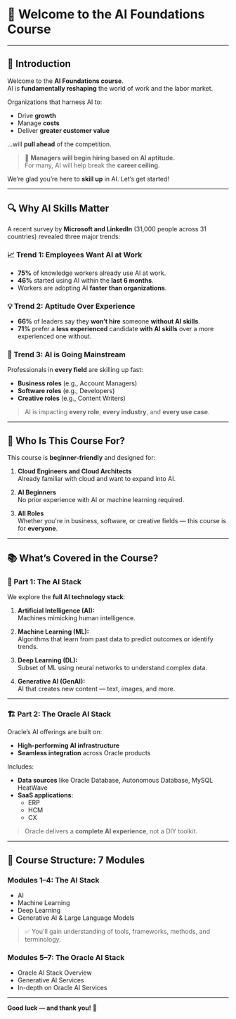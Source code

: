 # 🌟 Welcome to the AI Foundations Course

---

## 👋 Introduction

Welcome to the **AI Foundations course**.  
AI is **fundamentally reshaping** the world of work and the labor market.

Organizations that harness AI to:
- Drive **growth**
- Manage **costs**
- Deliver **greater customer value**

...will **pull ahead** of the competition.

> 📌 **Managers will begin hiring based on AI aptitude.**  
> For many, AI will help break the **career ceiling**.

We’re glad you’re here to **skill up** in AI. Let’s get started!

---

## 🔍 Why AI Skills Matter

A recent survey by **Microsoft and LinkedIn** (31,000 people across 31 countries) revealed three major trends:

### 📈 Trend 1: Employees Want AI at Work

- **75%** of knowledge workers already use AI at work.
- **46%** started using AI within the **last 6 months**.
- Workers are adopting AI **faster than organizations**.

### 💡 Trend 2: Aptitude Over Experience

- **66%** of leaders say they **won’t hire** someone **without AI skills**.
- **71%** prefer a **less experienced** candidate **with AI skills** over a more experienced one without.

### 🚀 Trend 3: AI is Going Mainstream

Professionals in **every field** are skilling up fast:
- **Business roles** (e.g., Account Managers)
- **Software roles** (e.g., Developers)
- **Creative roles** (e.g., Content Writers)

> AI is impacting **every role**, **every industry**, and **every use case**.

---

## 🎯 Who Is This Course For?

This course is **beginner-friendly** and designed for:

1. **Cloud Engineers and Cloud Architects**  
   Already familiar with cloud and want to expand into AI.

2. **AI Beginners**  
   No prior experience with AI or machine learning required.

3. **All Roles**  
   Whether you're in business, software, or creative fields — this course is for **everyone**.

---

## 📚 What’s Covered in the Course?

### 🧠 Part 1: The AI Stack

We explore the **full AI technology stack**:

1. **Artificial Intelligence (AI):**  
   Machines mimicking human intelligence.

2. **Machine Learning (ML):**  
   Algorithms that learn from past data to predict outcomes or identify trends.

3. **Deep Learning (DL):**  
   Subset of ML using neural networks to understand complex data.

4. **Generative AI (GenAI):**  
   AI that creates new content — text, images, and more.

---

### 🏗️ Part 2: The Oracle AI Stack

Oracle’s AI offerings are built on:

- **High-performing AI infrastructure**
- **Seamless integration** across Oracle products

Includes:
- **Data sources** like Oracle Database, Autonomous Database, MySQL HeatWave
- **SaaS applications**:
  - ERP
  - HCM
  - CX

> Oracle delivers a **complete AI experience**, not a DIY toolkit.

---

## 🧩 Course Structure: 7 Modules

### **Modules 1–4: The AI Stack**
- AI
- Machine Learning
- Deep Learning
- Generative AI & Large Language Models

> ✅ You'll gain understanding of tools, frameworks, methods, and terminology.

### **Modules 5–7: The Oracle AI Stack**
- Oracle AI Stack Overview
- Generative AI Services
- In-depth on Oracle AI Services

---

**Good luck — and thank you!** 🎉

